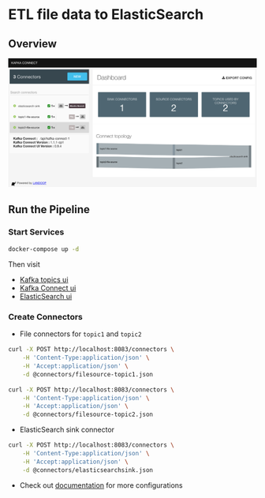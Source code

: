 # ETL file data to ElasticSearch

## Overview

![overview](./docs/overview.png)

## Run the Pipeline

### Start Services

```bash
docker-compose up -d
```

Then visit

- [Kafka topics ui](http://localhost:8000)
- [Kafka Connect ui](http://localhost:8001)
- [ElasticSearch ui](http://localhost:1358)

### Create Connectors

- File connectors for `topic1` and `topic2`

```bash
curl -X POST http://localhost:8083/connectors \
    -H 'Content-Type:application/json' \
    -H 'Accept:application/json' \
    -d @connectors/filesource-topic1.json
```

```bash
curl -X POST http://localhost:8083/connectors \
    -H 'Content-Type:application/json' \
    -H 'Accept:application/json' \
    -d @connectors/filesource-topic2.json
```

- ElasticSearch sink connector 

```bash
curl -X POST http://localhost:8083/connectors \
    -H 'Content-Type:application/json' \
    -H 'Accept:application/json' \
    -d @connectors/elasticsearchsink.json
```

- Check out [documentation](https://docs.confluent.io/current/connect/connect-elasticsearch/docs/configuration_options.html) for more configurations

